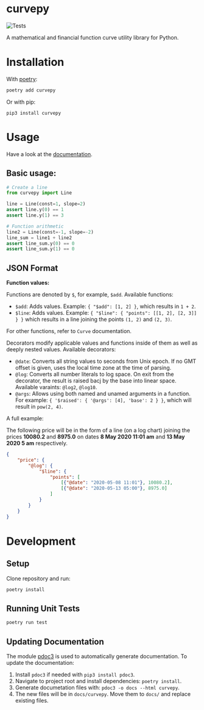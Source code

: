 # curvepy

![Tests](https://github.com/diatche/curvepy/workflows/Tests/badge.svg)

A mathematical and financial function curve utility library for Python.

# Installation

With [poetry](https://python-poetry.org):

```bash
poetry add curvepy
```

Or with pip:

```
pip3 install curvepy
```

# Usage

Have a look at the [documentation](https://diatche.github.io/curvepy/).

## Basic usage:

```python
# Create a line
from curvepy import Line

line = Line(const=1, slope=2)
assert line.y(0) == 1
assert line.y(1) == 3

# Function arithmetic
line2 = Line(const=-1, slope=-2)
line_sum = line1 + line2
assert line_sum.y(0) == 0
assert line_sum.y(1) == 0
```

## JSON Format

**Function values:**

Functions are denoted by `$`, for example, `$add`. Available functions:

- `$add`: Adds values. Example: `{ "$add": [1, 2] }`, which results in `1 + 2`.
- `$line`: Adds values. Example: `{ "$line": { "points": [[1, 2], [2, 3]] } }` which results in a line joining the points `(1, 2)` and `(2, 3)`.

For other functions, refer to `Curve` documentation.

Decorators modify applicable values and functions inside of them as well as deeply nested values. Available decorators:

- `@date`: Converts all string values to seconds from Unix epoch. If no GMT offset is given, uses the local time zone at the time of parsing.
- `@log`: Converts all number literals to log space. On exit from the decorator, the result is raised bacj by the base into linear space. Available varaints: `@log2`, `@log10`.
- `@args`: Allows using both named and unamed arguments in a function. For example: `{ '$raised': { '@args': [4], 'base': 2 } }`, which will result in `pow(2, 4)`.

A full example:

The following price will be in the form of a line (on a log chart) joining the prices **10080.2** and **8975.0** on dates **8 May 2020 11:01 am** and **13 May 2020 5 am** respectively.

```json
{
    "price": {
        "@log": {
            "$line": {
                "points": [
                    [{"@date": "2020-05-08 11:01"}, 10080.2],
                    [{"@date": "2020-05-13 05:00"}, 8975.0]
                ]
            }
        }
    }
}
```

# Development

## Setup

Clone repository and run:

```bash
poetry install
```

## Running Unit Tests

```bash
poetry run test
```

## Updating Documentation

The module [pdoc3](https://pdoc3.github.io/pdoc/) is used to automatically generate documentation. To update the documentation:

1. Install `pdoc3` if needed with `pip3 install pdoc3`.
2. Navigate to project root and install dependencies: `poetry install`.
3. Generate documetation files with: `pdoc3 -o docs --html curvepy`.
4. The new files will be in `docs/curvepy`. Move them to `docs/` and replace existing files.
